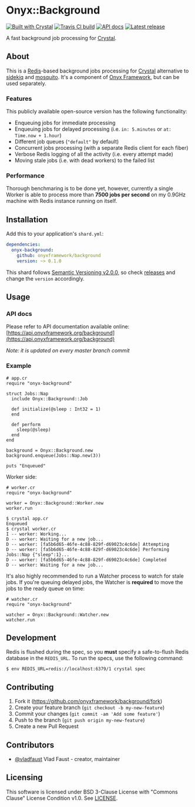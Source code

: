 # Onyx::Background

[![Built with Crystal](https://img.shields.io/badge/built%20with-crystal-000000.svg?style=flat-square)](https://crystal-lang.org)
[![Travis CI build](https://img.shields.io/travis/com/onyxframework/background/master.svg?style=flat-square)](https://travis-ci.com/onyxframework/background)
[![API docs](https://img.shields.io/badge/api_docs-online-brightgreen.svg?style=flat-square)](https://api.onyxframework.org/background)
[![Latest release](https://img.shields.io/github/release/onyxframework/background.svg?style=flat-square)](https://github.com/onyxframework/background/releases)

A fast background job processing for [Crystal](https://crystal-lang.org).

## About

This is a [Redis](https://redis.io)-based background jobs processing for [Crystal](https://crystal-lang.org) alternative to [sidekiq](https://github.com/mperham/sidekiq.cr) and [mosquito](https://github.com/robacarp/mosquito). It's a component of [Onyx Framework](https://github.com/onyxframework), but can be used separately.

### Features

This publicly available open-source version has the following functionality:

* Enqueuing jobs for immediate processing
* Enqueuing jobs for delayed processing (i.e. `in: 5.minutes` or `at: Time.now + 1.hour`)
* Different job queues (`"default"` by default)
* Concurrent jobs processing (with a separate Redis client for each fiber)
* Verbose Redis logging of all the activity (i.e. every attempt made)
* Moving stale jobs (i.e. with dead workers) to the failed list

### Performance

Thorough benchmaring is to be done yet, however, currently a single Worker is able to process more than **7500 jobs per second** on my 0.9GHz machine with Redis instance running on itself.

## Installation

Add this to your application's `shard.yml`:

```yaml
dependencies:
  onyx-background:
    github: onyxframework/background
    version: ~> 0.1.0
```

This shard follows [Semantic Versioning v2.0.0](http://semver.org/), so check [releases](https://github.com/onyxframework/background/releases) and change the `version` accordingly.

## Usage

### API docs

Please refer to API documentation available online: [https://api.onyxframework.org/background](https://api.onyxframework.org/background)

*Note: it is updated on every master branch commit*

### Example

```crystal
# app.cr
require "onyx-background"

struct Jobs::Nap
  include Onyx::Background::Job

  def initialize(@sleep : Int32 = 1)
  end

  def perform
    sleep(@sleep)
  end
end

background = Onyx::Background.new
background.enqueue(Jobs::Nap.new(3))

puts "Enqueued"
```

Worker side:

```crystal
# worker.cr
require "onyx-background"

worker = Onyx::Background::Worker.new
worker.run
```

```console
$ crystal app.cr
Enqueued
$ crystal worker.cr
I -- worker: Working...
D -- worker: Waiting for a new job...
D -- worker: [fa5b6d65-46fe-4c88-829f-d69023c4c6de] Attempting
D -- worker: [fa5b6d65-46fe-4c88-829f-d69023c4c6de] Performing Jobs::Nap {"sleep":1}...
D -- worker: [fa5b6d65-46fe-4c88-829f-d69023c4c6de] Completed
D -- worker: Waiting for a new job...
```

It's also highly recommended to run a Watcher process to watch for stale jobs. If you're queuing delayed jobs, the Watcher is **required** to move the jobs to the ready queue on time:

```
# watcher.cr
require "onyx-background"

watcher = Onyx::Background::Watcher.new
watcher.run
```

## Development

Redis is flushed during the spec, so you **must** specify a safe-to-flush Redis database in the `REDIS_URL`. To run the specs, use the following command:

```console
$ env REDIS_URL=redis://localhost:6379/1 crystal spec
```

## Contributing

1. Fork it (<https://github.com/onyxframework/background/fork>)
2. Create your feature branch (`git checkout -b my-new-feature`)
3. Commit your changes (`git commit -am 'Add some feature'`)
4. Push to the branch (`git push origin my-new-feature`)
5. Create a new Pull Request


## Contributors

- [@vladfaust](https://github.com/vladfaust) Vlad Faust - creator, maintainer

## Licensing

This software is licensed under BSD 3-Clause License with "Commons Clause" License Condition v1.0. See [LICENSE](LICENSE).
